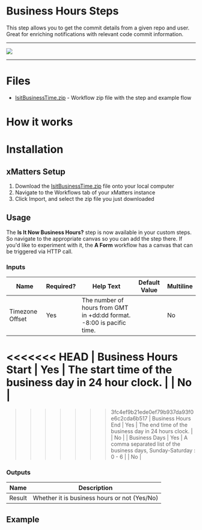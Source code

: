 # Business Hours Steps

This step allows you to get the commit details from a given repo and user. Great for enriching notifications with relevant code commit information. 


---------

<kbd>
  <img src="https://github.com/xmatters/xMatters-Labs/raw/master/media/disclaimer.png">
</kbd>

---------

# Files

* [IsitBusinessTime.zip](IsitBusinessTime.zip) - Workflow zip file with the step and example flow

# How it works


# Installation

## xMatters Setup
1. Download the [IsitBusinessTime.zip](IsitBusinessTime.zip) file onto your local computer
2. Navigate to the Workflows tab of your xMatters instance
3. Click Import, and select the zip file you just downloaded


## Usage
The **Is It Now Business Hours?** step is now available in your custom steps. So navigate to the appropriate canvas so you can add the step there. If you'd like to experiment with it, the **A Form** workflow has a canvas that can be triggered via HTTP call. 

### Inputs
| Name  | Required? | Help Text | Default Value | Multiline |
| ----- | ---------- | --------- | ------------- | --------- |
| Timezone Offset | Yes | The number of hours from GMT in +dd:dd format. -8:00 is pacific time. | | No |
<<<<<<< HEAD
| Business Hours Start | Yes | The start time of the business day in 24 hour clock. | | No |
=======
>>>>>>> 3fc4ef9b21ede0ef79b937da93f0e6c2cda6b517
| Business Hours End | Yes | The end time of the business day in 24 hours clock. | | No |
| Business Days | Yes | A comma separated list of the business days, Sunday-Saturday : 0 - 6 | | No |


### Outputs

| Name | Description |
| ---- | ----------  |
| Result | Whether it is business hours or not (Yes/No) |


## Example

<kbd>
</kbd>

